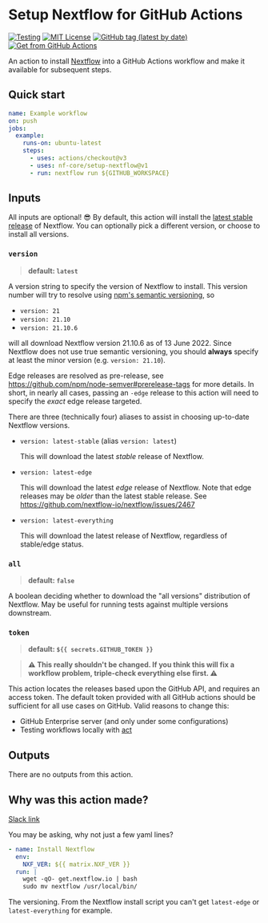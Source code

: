 # Setup Nextflow for GitHub Actions

[![Testing](https://github.com/nf-core/setup-nextflow/actions/workflows/example.yml/badge.svg)](https://github.com/nf-core/setup-nextflow/actions/workflows/example.yml)
[![MIT License](https://img.shields.io/github/license/nf-core/setup-nextflow?logo=opensourceinitiative)](https://github.com/nf-core/setup-nextflow/blob/master/LICENSE)
[![GitHub tag (latest by date)](https://img.shields.io/github/v/tag/nf-core/setup-nextflow?logo=github)](https://github.com/nf-core/setup-nextflow/releases/latest)
[![Get from GitHub Actions](https://img.shields.io/static/v1?label=actions&message=marketplace&color=green&logo=githubactions)](https://github.com/marketplace/actions/setup-nextflow)

An action to install [Nextflow](https://nextflow.io) into a GitHub Actions workflow and make it available for subsequent steps.

## Quick start

```yaml
name: Example workflow
on: push
jobs:
  example:
    runs-on: ubuntu-latest
    steps:
      - uses: actions/checkout@v3
      - uses: nf-core/setup-nextflow@v1
      - run: nextflow run ${GITHUB_WORKSPACE}
```

## Inputs

All inputs are optional! :sunglasses: By default, this action will install the [latest stable release](https://nextflow.io/docs/latest/getstarted.html#stable-edge-releases) of Nextflow. You can optionally pick a different version, or choose to install all versions.

### `version`

> **default: `latest`**

A version string to specify the version of Nextflow to install. This version number will try to resolve using [npm's semantic versioning](https://github.com/npm/node-semver), so

- `version: 21`
- `version: 21.10`
- `version: 21.10.6`

will all download Nextflow version 21.10.6 as of 13 June 2022. Since Nextflow does not use true semantic versioning, you should **always** specify at least the minor version (e.g. `version: 21.10`).

Edge releases are resolved as pre-release, see <https://github.com/npm/node-semver#prerelease-tags> for more details. In short, in nearly all cases, passing an `-edge` release to this action will need to specify the _exact_ edge release targeted.

There are three (technically four) aliases to assist in choosing up-to-date Nextflow versions.

- `version: latest-stable` (alias `version: latest`)

  This will download the latest _stable_ release of Nextflow.

- `version: latest-edge`

  This will download the latest _edge_ release of Nextflow. Note that edge releases may be _older_ than the latest stable release. See https://github.com/nextflow-io/nextflow/issues/2467

- `version: latest-everything`

  This will download the latest release of Nextflow, regardless of stable/edge status.

### `all`

> **default: `false`**

A boolean deciding whether to download the "all versions" distribution of Nextflow. May be useful for running tests against multiple versions downstream.

### `token`

> **default: `${{ secrets.GITHUB_TOKEN }}`**

> **:warning: This really shouldn't be changed. If you think this will fix a workflow problem, triple-check everything else first. :warning:**

This action locates the releases based upon the GitHub API, and requires an access token. The default token provided with all GitHub actions should be sufficient for all use cases on GitHub. Valid reasons to change this:

- GitHub Enterprise server (and only under some configurations)
- Testing workflows locally with [act](https://github.com/nektos/act)

## Outputs

There are no outputs from this action.

## Why was this action made?

[Slack link](https://nfcore.slack.com/archives/CE56GDKN0/p1655210460795839)

You may be asking, why not just a few yaml lines?

```yaml
- name: Install Nextflow
  env:
    NXF_VER: ${{ matrix.NXF_VER }}
  run: |
    wget -qO- get.nextflow.io | bash
    sudo mv nextflow /usr/local/bin/
```

The versioning. From the Nextflow install script you can't get `latest-edge` or `latest-everything` for example.
